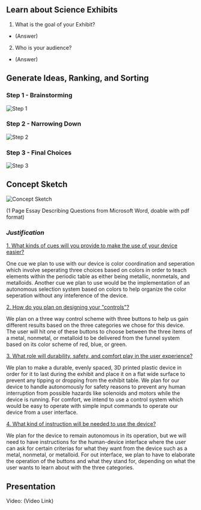 ## **Learn about Science Exhibits**
1. What is the goal of your Exhibit?
* (Answer)
2. Who is your audience?
* (Answer)

## **Generate Ideas, Ranking, and Sorting**
### Step 1 - Brainstorming
![Step 1](https://github.com/user-attachments/assets/881194ff-6668-4a2f-8d61-b1c8bd36cc24)
### Step 2 - Narrowing Down
![Step 2](https://github.com/user-attachments/assets/80f97c1c-780d-4511-8f62-234a2ae19b0d)
### Step 3 - Final Choices
![Step 3](https://github.com/user-attachments/assets/d42d9f68-32b2-47f7-acd0-6f5cfbc50009)

## **Concept Sketch**
![Concept Sketch](https://github.com/user-attachments/assets/9a7c295e-f392-4541-83b7-5fb4fb4028d7)


(1 Page Essay Describing Questions from Microsoft Word, doable with pdf format)

### *Justification*
<ins>1. What kinds of cues will you provide to make the use of your device easier?</ins>

One cue we plan to use with our device is color coordination and seperation which involve seperating three choices based on colors in order to teach elements within the periodic table as either being metallic, nonmetals, and metalloids. Another cue we plan to use would be the implementation of an autonomous selection system based on colors to help organize the color seperation without any inteference of the device.

<ins>2. How do you plan on designing your "controls"?</ins>

We plan on a three way control scheme with three buttons to help us gain different results based on the three categories we chose for this device. The user will hit one of these buttons to choose between the three items of a metal, nonmetal, or metalloid to be delivered from the funnel system based on its color scheme of red, blue, or green.

<ins>3. What role will durability, safety, and comfort play in the user experience?</ins>

We plan to make a durable, evenly spaced, 3D printed plastic device in order for it to last during the exhibit and place it on a flat wide surface to prevent any tipping or dropping from the exhibit table. We plan for our device to handle autonomously for safety reasons to prevent any human interruption from possible hazards like solenoids and motors while the device is running. For comfort, we intend to use a control system which would be easy to operate with simple input commands to operate our device from a user interface.

<ins>4. What kind of instruction will be needed to use the device?</ins>

We plan for the device to remain autonomous in its operation, but we will need to have instructions for the human-device interface where the user can ask for certain criterias for what they want from the device such as a metal, nonmetal, or metalloid. For out interface, we plan to have to elaborate the operation of the buttons and what they stand for, depending on what the user wants to learn about with the three categories.

## **Presentation**
Video: (Video Link)
